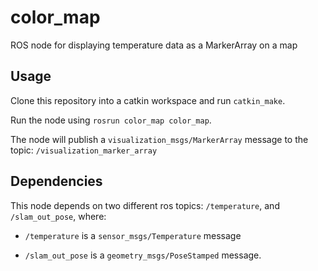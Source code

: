 # color_map
ROS node for displaying temperature data as a MarkerArray on a map

## Usage

Clone this repository into a catkin workspace and run `catkin_make`.  

Run the node using `rosrun color_map color_map`.

The node will publish a `visualization_msgs/MarkerArray` message to the topic: `/visualization_marker_array`

## Dependencies
This node depends on two different ros topics: `/temperature`, and `/slam_out_pose`, where:

- `/temperature` is a `sensor_msgs/Temperature` message

- `/slam_out_pose` is a `geometry_msgs/PoseStamped` message.
